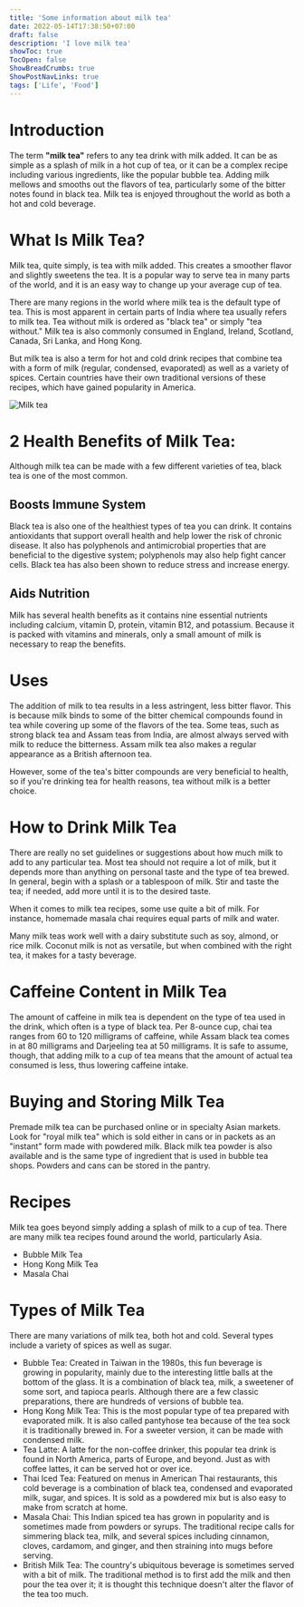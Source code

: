 ```yaml
---
title: 'Some information about milk tea'
date: 2022-05-14T17:38:50+07:00
draft: false
description: 'I love milk tea'
showToc: true
TocOpen: false
ShowBreadCrumbs: true
ShowPostNavLinks: true
tags: ['Life', 'Food']
---
```


# Introduction

The term **"milk tea"** refers to any tea drink with milk added. It can be as simple as a splash of milk in a hot cup of tea, or it can be a complex recipe including various ingredients, like the popular bubble tea. Adding milk mellows and smooths out the flavors of tea, particularly some of the bitter notes found in black tea. Milk tea is enjoyed throughout the world as both a hot and cold beverage.

# What Is Milk Tea?

Milk tea, quite simply, is tea with milk added. This creates a smoother flavor and slightly sweetens the tea. It is a popular way to serve tea in many parts of the world, and it is an easy way to change up your average cup of tea.​

There are many regions in the world where milk tea is the default type of tea. This is most apparent in certain parts of India where tea usually refers to milk tea. Tea without milk is ordered as "black tea" or simply "tea without." Milk tea is also commonly consumed in England, Ireland, Scotland, Canada, Sri Lanka, and Hong Kong.

But milk tea is also a term for hot and cold drink recipes that combine tea with a form of milk (regular, condensed, evaporated) as well as a variety of spices. Certain countries have their own traditional versions of these recipes, which have gained popularity in America.

![Milk tea](/images/milk-tea/milk-tea.jpg)

# 2 Health Benefits of Milk Tea:

Although milk tea can be made with a few different varieties of tea, black tea is one of the most common.

## Boosts Immune System

Black tea is also one of the healthiest types of tea you can drink. It contains antioxidants that support overall health and help lower the risk of chronic disease. It also has polyphenols and antimicrobial properties that are beneficial to the digestive system; polyphenols may also help fight cancer cells. Black tea has also been shown to reduce stress and increase energy.

## Aids Nutrition

Milk has several health benefits as it contains nine essential nutrients including calcium, vitamin D, protein, vitamin B12, and potassium. Because it is packed with vitamins and minerals, only a small amount of milk is necessary to reap the benefits.

# Uses

The addition of milk to tea results in a less astringent, less bitter flavor. This is because milk binds to some of the bitter chemical compounds found in tea while covering up some of the flavors of the tea. Some teas, such as strong black tea and Assam teas from India, are almost always served with milk to reduce the bitterness. Assam milk tea also makes a regular appearance as a British afternoon tea.

However, some of the tea's bitter compounds are very beneficial to health, so if you're drinking tea for health reasons, tea without milk is a better choice.

# How to Drink Milk Tea

There are really no set guidelines or suggestions about how much milk to add to any particular tea. Most tea should not require a lot of milk, but it depends more than anything on personal taste and the type of tea brewed. In general, begin with a splash or a tablespoon of milk. Stir and taste the tea; if needed, add more until it is to the desired taste.

When it comes to milk tea recipes, some use quite a bit of milk. For instance, homemade masala chai requires equal parts of milk and water.​

Many milk teas work well with a dairy substitute such as soy, almond, or rice milk. Coconut milk is not as versatile, but when combined with the right tea, it makes for a tasty beverage.

# Caffeine Content in Milk Tea

The amount of caffeine in milk tea is dependent on the type of tea used in the drink, which often is a type of black tea. Per 8-ounce cup, chai tea ranges from 60 to 120 milligrams of caffeine, while Assam black tea comes in at 80 milligrams and Darjeeling tea at 50 milligrams. It is safe to assume, though, that adding milk to a cup of tea means that the amount of actual tea consumed is less, thus lowering caffeine intake.

# Buying and Storing Milk Tea

Premade milk tea can be purchased online or in specialty Asian markets. Look for "royal milk tea" which is sold either in cans or in packets as an "instant" form made with powdered milk. Black milk tea powder is also available and is the same type of ingredient that is used in bubble tea shops. Powders and cans can be stored in the pantry.

# Recipes

Milk tea goes beyond simply adding a splash of milk to a cup of tea. There are many milk tea recipes found around the world, particularly Asia.

- Bubble Milk Tea
- Hong Kong Milk Tea
- Masala Chai

# Types of Milk Tea

There are many variations of milk tea, both hot and cold. Several types include a variety of spices as well as sugar.

- Bubble Tea: Created in Taiwan in the 1980s, this fun beverage is growing in popularity, mainly due to the interesting little balls at the bottom of the glass. It is a combination of black tea, milk, a sweetener of some sort, and tapioca pearls. Although there are a few classic preparations, there are hundreds of versions of bubble tea.
- Hong Kong Milk Tea: This is the most popular type of tea prepared with evaporated milk. It is also called pantyhose tea because of the tea sock it is traditionally brewed in. For a sweeter version, it can be made with condensed milk.
- Tea Latte: A latte for the non-coffee drinker, this popular tea drink is found in North America, parts of Europe, and beyond. Just as with coffee lattes, it can be served hot or over ice.
- Thai Iced Tea: Featured on menus in American Thai restaurants, this cold beverage is a combination of black tea, condensed and evaporated milk, sugar, and spices. It is sold as a powdered mix but is also easy to make from scratch at home.
- Masala Chai: This Indian spiced tea has grown in popularity and is sometimes made from powders or syrups. The traditional recipe calls for simmering black tea, milk, and several spices including cinnamon, cloves, cardamom, and ginger, and then straining into mugs before serving.
- British Milk Tea: The country's ubiquitous beverage is sometimes served with a bit of milk. The traditional method is to first add the milk and then pour the tea over it; it is thought this technique doesn't alter the flavor of the tea too much.
